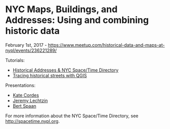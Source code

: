 # NYC Maps, Buildings, and Addresses: Using and combining historic data

February 1st, 2017 - https://www.meetup.com/historical-data-and-maps-at-nypl/events/236221289/

Tutorials:

- [Historical Addresses & NYC Space/Time Directory](https://github.com/bertspaan/tutorial-historical-addresses)
- [Tracing historical streets with QGIS](https://github.com/nypl-spacetime/qgis-trace-tutorial)

Presentations:

- [Kate Cordes](kate-cordes.pdf)
- [Jeremy Lechtzin](jeremy-lechtzin.pptx)
- [Bert Spaan](http://bertspaan.nl/nypl-talks/historical-data-and-maps-at-nypl-2)

For more information about the NYC Space/Time Directory, see http://spacetime.nypl.org.
